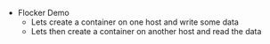 * Flocker Demo
    * Lets create a container on one host and write some data
    * Lets then create a container on another host and read the data